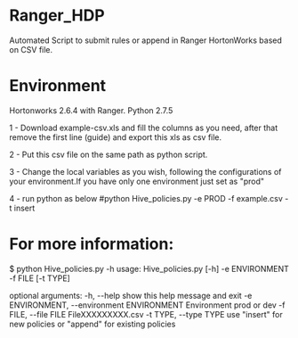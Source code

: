 # Ranger_HDP
Automated Script to submit rules or append in Ranger HortonWorks based on CSV file.

# Environment
Hortonworks 2.6.4 with Ranger.
Python 2.7.5

1 - Download example-csv.xls and fill the columns as you need, after that remove the first line (guide) and export this xls as csv file.

2 - Put this csv file on the same path as python script.

3 - Change the local variables as you wish, following the configurations of your environment.If you have only one environment just set as "prod"

4 - run python as below
#python Hive_policies.py -e PROD -f example.csv -t insert

# For more information:
$ python Hive_policies.py -h
usage: Hive_policies.py [-h] -e ENVIRONMENT -f FILE [-t TYPE]

optional arguments:
-h, --help            show this help message and exit
-e ENVIRONMENT, --environment ENVIRONMENT
                        Environment prod or dev
-f FILE, --file FILE  FileXXXXXXXXX.csv
-t TYPE, --type TYPE  use "insert" for new policies or "append" for existing
                        policies

